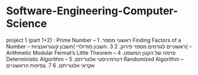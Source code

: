 # Software-Engineering-Computer-Science

project 1 (part 1+2) : 
Prime Number – ראשוני מספר. 1
Finding Factors of a Number – ראשוניים לגורמים מספר פירוק. 2
3 .חשבון מודולרי )חשבון קונגרואנציות( – Arithmetic Modular
Fermat’s Little Theorem – פרמה של הקטן המשפט. 4
Deterministic Algorithm – דטרמיניסטי אלגוריתם. 5
Randomized Algorithm – אקראי אלגוריתם. 6
7 .צפיפות הראשוניים 
